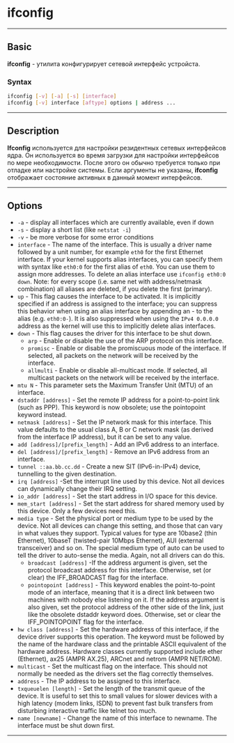 # ifconfig
***
## Basic
**ifconfig** - утилита конфигурирует сетевой интерфейс устройста.
### Syntax
``` bash
ifconfig [-v] [-a] [-s] [interface]
ifconfig [-v] interface [aftype] options | address ...
```
***
## Description
**Ifconfig** используется для настройки резидентных сетевых интерфейсов ядра. Он используется во время загрузки для настройки интерфейсов по мере необходимости. После этого он обычно требуется только при отладке или настройке системы. 
Если аргументы не указаны, **ifconfig** отображает состояние активных в данный момент интерфейсов.
***
## Options
- `-a` - display all interfaces which are currently available, even if down
- `-s` - display a short list (like `netstat -i`)
- `-v` - be more verbose for some error conditions
- `interface` - The  name  of the interface.  This is usually a driver name followed by a unit number, for example `eth0` for the first Ethernet interface. If your kernel supports alias interfaces, you can specify them with syntax like `eth0:0` for the first alias of `eth0`. You can use them to assign more addresses. To delete an alias interface use `ifconfig eth0:0 down`.  Note: for every scope (i.e. same net with address/netmask combination) all aliases are  deleted, if you delete the first (primary).
- `up` - This  flag  causes  the  interface  to  be  activated.  It is implicitly specified if an address is assigned to the interface; you can suppress this behavior when using an alias interface by appending an - to the alias (e.g. `eth0:0-`).  It is also suppressed when using the `IPv4 0.0.0.0` address as the kernel will use this to implicitly delete alias interfaces.
- `down` - This flag causes the driver for this interface to be shut down.
	- `arp` - Enable or disable the use of the ARP protocol on this interface.
	- `promisc` - Enable or disable the promiscuous mode of the interface.  If selected, all packets on the network will be received by the interface.
	- `allmulti` - Enable or disable all-multicast mode.  If selected, all multicast packets on the network will be received by the interface.
- `mtu N` - This parameter sets the Maximum Transfer Unit (MTU) of an interface.
- `dstaddr [address]` - Set the remote IP address for a point-to-point link (such as PPP).  This keyword is now obsolete; use the pointopoint keyword instead.
- `netmask [address]` - Set the IP network mask for this interface.  This value defaults to the usual class A, B or C network mask (as derived from the interface IP address), but it can be set to any value.
- `add [address]/[prefix_length]` - Add an IPv6 address to an interface.
- `del [address]/[prefix_length]` - Remove an IPv6 address from an interface.
- `tunnel ::aa.bb.cc.dd` - Create a new SIT (IPv6-in-IPv4) device, tunnelling to the given destination.
- `irq [address]` -Set the interrupt line used by this device.  Not all devices can dynamically change their IRQ setting.
- `io_addr [address]` - Set the start address in I/O space for this device.
- `mem_start [address]` - Set the start address for shared memory used by this device.  Only a few devices need this.
- `media type` - Set the physical port or medium type to be used by the device.  Not all devices can change this setting, and those that can vary in what values they support.  Typical values for type  are  10base2  (thin  Ethernet),  10baseT (twisted-pair 10Mbps Ethernet), AUI (external transceiver) and so on.  The special medium type of auto can be used to tell the driver to auto-sense the media.  Again, not all drivers can do this.
	- `broadcast [address]` -If the address argument is given, set the protocol broadcast address for this interface.  Otherwise, set (or clear) the IFF_BROADCAST flag for the interface.
	- `pointopoint [address]` - This keyword enables the point-to-point mode of an interface, meaning that it is a direct link between two machines with nobody else listening on it. If the address argument is also given, set the protocol address of the other side of the link, just like the obsolete dstaddr keyword does.  Otherwise, set or clear the IFF_POINTOPOINT flag for the interface.
- `hw class [address]` - Set  the hardware address of this interface, if the device driver supports this operation.  The keyword must be followed by the name of the hardware class and the printable ASCII equivalent of the hardware address.  Hardware         classes currently supported include ether (Ethernet), ax25 (AMPR AX.25), ARCnet and netrom (AMPR NET/ROM).
- `multicast` - Set the multicast flag on the interface. This should not normally be needed as the drivers set the flag correctly themselves.
- `address` - The IP address to be assigned to this interface.
- `txqueuelen [length]` - Set the length of the transmit queue of the device. It is useful to set this to small values for slower devices with a high latency (modem links, ISDN) to prevent fast bulk transfers from disturbing interactive traffic  like telnet too much.
- `name [newname]` - Change the name of this interface to newname. The interface must be shut down first.
***
